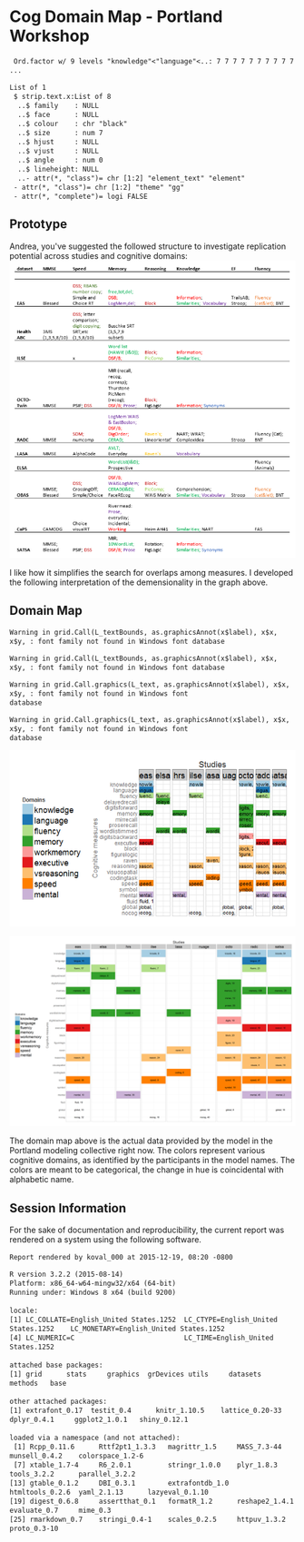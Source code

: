 # Cog Domain Map - Portland Workshop



<!--  Set the working directory to the repository's base directory; this assumes the report is nested inside of two directories.-->


<!-- Set the report-wide options, and point to the external code file. -->


<!-- Load the sources.  Suppress the output when loading sources. --> 


<!-- Load 'sourced' R files.  Suppress the output when loading packages. --> 


<!-- Load any Global functions and variables declared in the R file.  Suppress the output. --> 


<!-- Declare any global functions specific to a Rmd output.  Suppress the output. --> 


<!-- Load the datasets.   -->

```
 Ord.factor w/ 9 levels "knowledge"<"language"<..: 7 7 7 7 7 7 7 7 7 7 ...
```

<!-- Tweak the datasets.   -->




```
List of 1
 $ strip.text.x:List of 8
  ..$ family    : NULL
  ..$ face      : NULL
  ..$ colour    : chr "black"
  ..$ size      : num 7
  ..$ hjust     : NULL
  ..$ vjust     : NULL
  ..$ angle     : num 0
  ..$ lineheight: NULL
  ..- attr(*, "class")= chr [1:2] "element_text" "element"
 - attr(*, "class")= chr [1:2] "theme" "gg"
 - attr(*, "complete")= logi FALSE
```
## Prototype

Andrea, you've suggested the followed  structure to investigate replication potential across studies and cognitive domains:
![prototype](./images/Piccinin_Cognitive_Domains.PNG)  

I like how it simplifies the search for overlaps among measures. I developed the following interpretation of the demensionality in the graph above. 

## Domain Map


```
Warning in grid.Call(L_textBounds, as.graphicsAnnot(x$label), x$x, x$y, : font family not found in Windows font database
```

```
Warning in grid.Call(L_textBounds, as.graphicsAnnot(x$label), x$x, x$y, : font family not found in Windows font database
```

```
Warning in grid.Call.graphics(L_text, as.graphicsAnnot(x$label), x$x, x$y, : font family not found in Windows font
database
```

```
Warning in grid.Call.graphics(L_text, as.graphicsAnnot(x$label), x$x, x$y, : font family not found in Windows font
database
```

![](cog-domain-map-2/define_graph_functions-1.png) 

![](cog-domain-map-2/domain_map-1.png) 

The domain map above is the actual data provided by the model in the Portland modeling collective right now. The colors  represent various cognitive domains, as identified by the participants in the model names. The colors are meant to be categorical, the change in hue is coincidental with alphabetic name.




## Session Information
For the sake of documentation and reproducibility, the current report was rendered on a system using the following software.


```
Report rendered by koval_000 at 2015-12-19, 08:20 -0800
```

```
R version 3.2.2 (2015-08-14)
Platform: x86_64-w64-mingw32/x64 (64-bit)
Running under: Windows 8 x64 (build 9200)

locale:
[1] LC_COLLATE=English_United States.1252  LC_CTYPE=English_United States.1252    LC_MONETARY=English_United States.1252
[4] LC_NUMERIC=C                           LC_TIME=English_United States.1252    

attached base packages:
[1] grid      stats     graphics  grDevices utils     datasets  methods   base     

other attached packages:
[1] extrafont_0.17  testit_0.4      knitr_1.10.5    lattice_0.20-33 dplyr_0.4.1     ggplot2_1.0.1   shiny_0.12.1   

loaded via a namespace (and not attached):
 [1] Rcpp_0.11.6      Rttf2pt1_1.3.3   magrittr_1.5     MASS_7.3-44      munsell_0.4.2    colorspace_1.2-6
 [7] xtable_1.7-4     R6_2.0.1         stringr_1.0.0    plyr_1.8.3       tools_3.2.2      parallel_3.2.2  
[13] gtable_0.1.2     DBI_0.3.1        extrafontdb_1.0  htmltools_0.2.6  yaml_2.1.13      lazyeval_0.1.10 
[19] digest_0.6.8     assertthat_0.1   formatR_1.2      reshape2_1.4.1   evaluate_0.7     mime_0.3        
[25] rmarkdown_0.7    stringi_0.4-1    scales_0.2.5     httpuv_1.3.2     proto_0.3-10    
```
